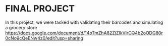 # FINAL PROJECT
  In this project, we were tasked with  validating their barcodes and simulating a grocery store
  https://docs.google.com/document/d/14pTmZhA82ZjZIkVIrCQ4b2oODG80r0cNo9cQeENw4z0/edit?usp=sharing 
